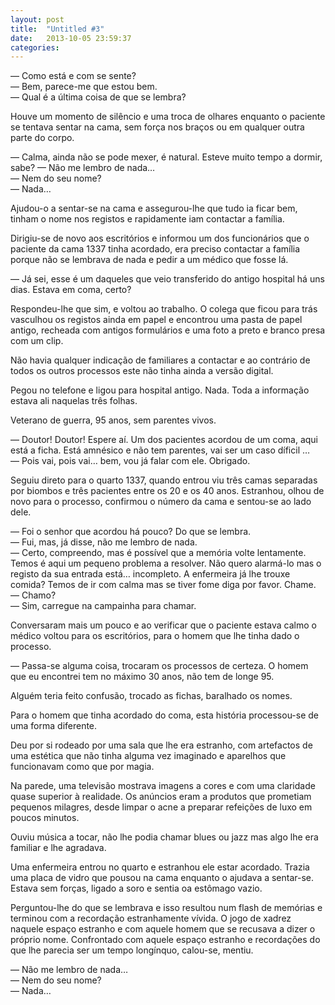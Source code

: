 ```yaml
---
layout: post
title:  "Untitled #3"
date:   2013-10-05 23:59:37
categories: 
---
```

— Como está e com se sente?   
— Bem, parece-me que estou bem.     
— Qual é a última coisa de que se lembra?	

Houve um momento de silêncio e uma troca de olhares enquanto o paciente se tentava sentar na cama, sem força nos braços ou em qualquer outra parte do corpo.

— Calma, ainda não se pode mexer, é natural. Esteve muito tempo a dormir, sabe?	
— Não me lembro de nada…	
— Nem do seu nome?	
— Nada…

Ajudou-o a sentar-se na cama e assegurou-lhe que tudo ia ficar bem, tinham o nome nos registos e rapidamente iam contactar a família.

Dirigiu-se de novo aos escritórios e informou um dos funcionários que o paciente da cama 1337 tinha acordado, era preciso contactar a família porque não se lembrava de nada e pedir a um médico que fosse lá.

— Já sei, esse é um daqueles que veio transferido do antigo hospital há uns dias. Estava em coma, certo?

Respondeu-lhe que sim, e voltou ao trabalho. O colega que ficou para trás vasculhou os registos ainda em papel e encontrou uma pasta de papel antigo, recheada com antigos formulários e uma foto a preto e branco presa com um clip. 

Não havia qualquer indicação de familiares a contactar e ao contrário de todos os outros processos este não tinha ainda a versão digital.

Pegou no telefone e ligou para hospital antigo. Nada. Toda a informação estava ali naquelas três folhas. 

Veterano de guerra, 95 anos, sem parentes vivos.

— Doutor! Doutor! Espere aí. Um dos pacientes acordou de um coma, aqui está a ficha. Está amnésico e não tem parentes, vai ser um caso díficil … 	
— Pois vai, pois vai… bem, vou já falar com ele. Obrigado.

Seguiu direto para o quarto 1337, quando entrou viu três camas separadas por biombos e três pacientes entre os 20 e os 40 anos. Estranhou, olhou de novo para o processo, confirmou o número da cama e sentou-se ao lado dele.

— Foi o senhor que acordou há pouco? Do que se lembra.	
— Fui, mas, já disse, não me lembro de nada.	
— Certo, compreendo, mas é possível que a memória volte lentamente. Temos é aqui um pequeno problema a resolver. Não quero alarmá-lo mas o registo da sua entrada está… incompleto. A enfermeira já lhe trouxe comida? Temos de ir com calma mas se tiver fome diga por favor. Chame. 	
— Chamo?	
— Sim, carregue na campainha para chamar.

Conversaram mais um pouco e ao verificar que o paciente estava calmo o médico voltou para os escritórios, para o homem que lhe tinha dado o processo. 

— Passa-se alguma coisa, trocaram os processos de certeza. O homem que eu encontrei tem no máximo 30 anos, não tem de longe 95.

Alguém teria feito confusão, trocado as fichas, baralhado os nomes. 

Para o homem que tinha acordado do coma, esta história processou-se de uma forma diferente.

Deu por si rodeado por uma sala que lhe era estranho, com artefactos de uma estética que não tinha alguma vez imaginado e aparelhos que funcionavam como que por magia. 

Na parede, uma televisão mostrava imagens a cores e com uma claridade quase superior à realidade. Os anúncios eram a produtos que prometiam pequenos milagres, desde limpar o acne a preparar refeições de luxo em poucos minutos.

Ouviu música a tocar, não lhe podia chamar blues ou jazz mas algo lhe era familiar e lhe agradava.

Uma enfermeira entrou no quarto e estranhou ele estar acordado. Trazia uma placa de vidro que pousou na cama enquanto o ajudava a sentar-se. Estava sem forças, ligado a soro e sentia oa estômago vazio.

Perguntou-lhe do que se lembrava e isso resultou num flash de memórias e terminou com a recordação estranhamente vívida. O jogo de xadrez naquele espaço estranho e com aquele homem que se recusava a dizer o próprio nome. Confrontado com aquele espaço estranho e recordações do que lhe parecia ser um tempo longínquo, calou-se, mentiu.

— Não me lembro de nada…	
— Nem do seu nome?	
— Nada…	